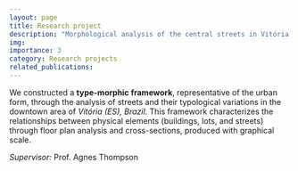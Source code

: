 ```yaml
---
layout: page
title: Research project
description: "Morphological analysis of the central streets in Vitória (ES)"
img: 
importance: 3
category: Research projects
related_publications:
---
```


We constructed a **type-morphic framework**, representative of the urban form, through the analysis of streets and their typological variations in the downtown area of *Vitória (ES), Brazil*. This framework characterizes the relationships between physical elements (buildings, lots, and streets) through floor plan analysis and cross-sections, produced with graphical scale.

*Supervisor:* Prof. Agnes Thompson
